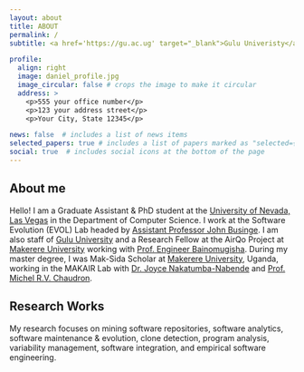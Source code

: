 ```yaml
---
layout: about
title: ABOUT
permalink: /
subtitle: <a href='https://gu.ac.ug' target="_blank">Gulu Univeristy</a>. P.O Box 166.

profile:
  align: right
  image: daniel_profile.jpg
  image_circular: false # crops the image to make it circular
  address: >
    <p>555 your office number</p>
    <p>123 your address street</p>
    <p>Your City, State 12345</p>

news: false  # includes a list of news items
selected_papers: true # includes a list of papers marked as "selected={true}"
social: true  # includes social icons at the bottom of the page
---
```


<!-- Write your biography here. Tell the world about yourself. Link to your favorite [subreddit](http://reddit.com). You can put a picture in, too. The code is already in, just name your picture `prof_pic.jpg` and put it in the `img/` folder.

Put your address / P.O. box / other info right below your picture. You can also disable any these elements by editing `profile` property of the YAML header of your `_pages/about.md`. Edit `_bibliography/papers.bib` and Jekyll will render your [publications page](/al-folio/publications/) automatically.

Link to your social media connections, too. This theme is set up to use [Font Awesome icons](http://fortawesome.github.io/Font-Awesome/) and [Academicons](https://jpswalsh.github.io/academicons/), like the ones below. Add your Facebook, Twitter, LinkedIn, Google Scholar, or just disable all of them. -->

## About me

Hello! I am a Graduate Assistant & PhD student at the [University of Nevada, Las Vegas](https://unlv) in the Department of Computer Science. I work at the Software Evolution (EVOL) Lab headed by [Assistant Professor John Businge](https://johnxu21.github.io). I am also staff of [Gulu University](https://gu.ac.ug) and  a Research Fellow at the AirQo Project at [Makerere University](https://mak.ac.ug) working with [Prof. Engineer Bainomugisha](https://ibaino.net/). During my master degree, I was Mak-Sida Scholar at [Makerere University](https://mak.ac.ug), Uganda, working in the MAKAIR Lab with [Dr. Joyce Nakatumba-Nabende](https://sites.google.com/view/jnabende/home) and [Prof. Michel R.V. Chaudron](https://research.tue.nl/en/persons/michel-rv-chaudron). 

## Research Works
My research focuses on mining software repositories, software analytics, software maintenance & evolution, clone detection, program analysis, variability management, software integration, and empirical software engineering.

